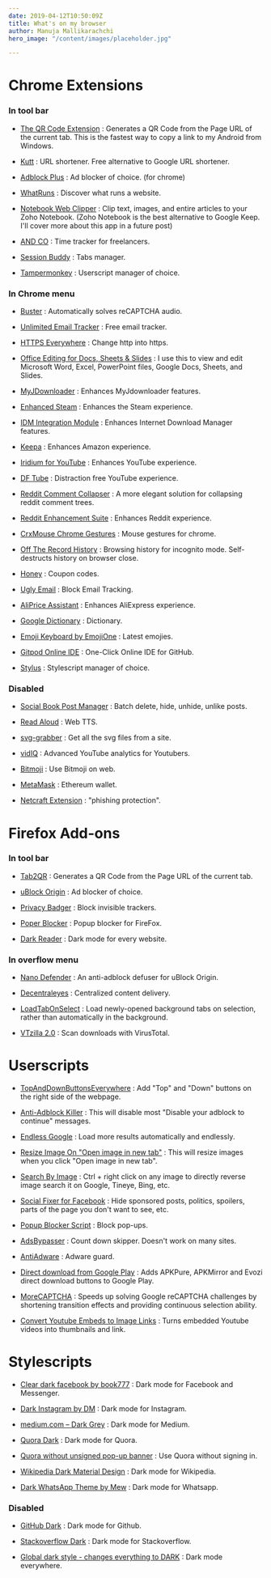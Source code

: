 ```yaml
---
date: 2019-04-12T10:50:09Z
title: What's on my browser
author: Manuja Mallikarachchi
hero_image: "/content/images/placeholder.jpg"

---
```

# Chrome Extensions

### In tool bar

- [The QR Code Extension](https://chrome.google.com/webstore/detail/the-qr-code-extension/oijdcdmnjjgnnhgljmhkjlablaejfeeb) : Generates a QR Code from the Page URL of the current tab. This is the fastest way to copy a link to my Android from Windows.

- [Kutt](https://chrome.google.com/webstore/detail/kutt/pklakpjfiegjacoppcodencchehlfnpd) : URL shortener. Free alternative to Google URL shortener.

- [Adblock Plus](https://chrome.google.com/webstore/detail/adblock-plus-free-ad-bloc/cfhdojbkjhnklbpkdaibdccddilifddb) : Ad blocker of choice. (for chrome)

- [WhatRuns](https://chrome.google.com/webstore/detail/whatruns/cmkdbmfndkfgebldhnkbfhlneefdaaip) : Discover what runs a website.

- [Notebook Web Clipper](https://chrome.google.com/webstore/detail/notebook-web-clipper/cneaciknhhaahhdediboeafhdlbdoodg) : Clip text, images, and entire articles to your Zoho Notebook. (Zoho Notebook is the best alternative to Google Keep. I'll cover more about this app in a future post)

- [AND CO](https://chrome.google.com/webstore/detail/and-co/cllajfedflpkeplbcojolihhlmmafmbb) : Time tracker for freelancers.

- [Session Buddy](https://chrome.google.com/webstore/detail/session-buddy/edacconmaakjimmfgnblocblbcdcpbko) : Tabs manager.

- [Tampermonkey](https://chrome.google.com/webstore/detail/tampermonkey/dhdgffkkebhmkfjojejmpbldmpobfkfo) : Userscript manager of choice.

### In Chrome menu

- [Buster](https://chrome.google.com/webstore/detail/buster-captcha-solver-for/mpbjkejclgfgadiemmefgebjfooflfhl) : Automatically solves reCAPTCHA audio.

- [Unlimited Email Tracker](https://chrome.google.com/webstore/detail/unlimited-email-tracker/gojogohjgpelafgaeejgelmplndppifh) : Free email tracker.

- [HTTPS Everywhere](https://chrome.google.com/webstore/detail/gcbommkclmclpchllfjekcdonpmejbdp) : Change http into https.

- [Office Editing for Docs, Sheets & Slides](https://chrome.google.com/webstore/detail/office-editing-for-docs-s/gbkeegbaiigmenfmjfclcdgdpimamgkj) : I use this to view and edit Microsoft Word, Excel, PowerPoint files, Google Docs, Sheets, and Slides.

- [MyJDownloader](https://chrome.google.com/webstore/detail/myjdownloader-browser-ext/fbcohnmimjicjdomonkcbcpbpnhggkip) : Enhances MyJdownloader features.

- [Enhanced Steam](https://chrome.google.com/webstore/detail/okadibdjfemgnhjiembecghcbfknbfhg) : Enhances the Steam experience.

- [IDM Integration Module](https://chrome.google.com/webstore/detail/idm-integration-module/ngpampappnmepgilojfohadhhmbhlaek) : Enhances Internet Download Manager features.

- [Keepa](https://chrome.google.com/webstore/detail/neebplgakaahbhdphmkckjjcegoiijjo) : Enhances Amazon experience.

- [Iridium for YouTube](https://chrome.google.com/webstore/detail/iridium-for-youtube/gbjmgndncjkjfcnpfhgidhbgokofegbl) : Enhances YouTube experience.

- [DF Tube](https://chrome.google.com/webstore/detail/mjdepdfccjgcndkmemponafgioodelna) : Distraction free YouTube experience.

- [Reddit Comment Collapser](https://chrome.google.com/webstore/detail/reddit-comment-collapser/njmimaecgocggclbecipdimilidimlpl) : A more elegant solution for collapsing reddit comment trees.

- [Reddit Enhancement Suite](https://chrome.google.com/webstore/detail/reddit-enhancement-suite/kbmfpngjjgdllneeigpgjifpgocmfgmb) : Enhances Reddit experience.

- [CrxMouse Chrome Gestures](https://chrome.google.com/webstore/detail/crxmouse-chrome-gestures/jlgkpaicikihijadgifklkbpdajbkhjo) : Mouse gestures for chrome.

- [Off The Record History](https://chrome.google.com/webstore/detail/djbaolpiihkcmmfjnjdmomeeheldhhdp) : Browsing history for incognito mode. Self-destructs history on browser close.

- [Honey](https://chrome.google.com/webstore/detail/bmnlcjabgnpnenekpadlanbbkooimhnj) : Coupon codes.

- [Ugly Email](https://chrome.google.com/webstore/detail/ldgiafaliifpknmgofiifianlnbgflgj) : Block Email Tracking.

- [AliPrice Assistant](https://chrome.google.com/webstore/detail/hihlaoogegdjakmdbpbilijdghoggkim) : Enhances AliExpress experience.

- [Google Dictionary](https://chrome.google.com/webstore/detail/google-dictionary-by-goog/mgijmajocgfcbeboacabfgobmjgjcoja) : Dictionary.

- [Emoji Keyboard by EmojiOne](https://chrome.google.com/webstore/detail/emoji-keyboard-by-emojion/ipdjnhgkpapgippgcgkfcbpdpcgifncb) : Latest emojies.

- [Gitpod Online IDE](https://chrome.google.com/webstore/detail/gitpod-online-ide/dodmmooeoklaejobgleioelladacbeki) : One-Click Online IDE for GitHub.

- [Stylus](https://chrome.google.com/webstore/detail/stylus/clngdbkpkpeebahjckkjfobafhncgmne) : Stylescript manager of choice.

### Disabled

- [Social Book Post Manager](https://chrome.google.com/webstore/detail/social-book-post-manager/ljfidlkcmdmmibngdfikhffffdmphjae) : Batch delete, hide, unhide, unlike posts.

- [Read Aloud](https://chrome.google.com/webstore/detail/read-aloud-a-text-to-spee/hdhinadidafjejdhmfkjgnolgimiaplp) : Web TTS.

- [svg-grabber](https://chrome.google.com/webstore/detail/svg-grabber-get-all-the-s/ndakggdliegnegeclmfgodmgemdokdmg) : Get all the svg files from a site.

- [vidIQ](https://chrome.google.com/webstore/detail/vidiq-vision-for-youtube/pachckjkecffpdphbpmfolblodfkgbhl) : Advanced YouTube analytics for Youtubers.

- [Bitmoji](https://chrome.google.com/webstore/detail/bitmoji/bfgdeiadkckfbkeigkoncpdieiiefpig) : Use Bitmoji on web.

- [MetaMask](https://chrome.google.com/webstore/detail/metamask/nkbihfbeogaeaoehlefnkodbefgpgknn) : Ethereum wallet.

- [Netcraft Extension](https://chrome.google.com/webstore/detail/netcraft-extension/bmejphbfclcpmpohkggcjeibfilpamia) : "phishing protection".

# Firefox Add-ons

### In tool bar

- [Tab2QR](https://addons.mozilla.org/en-US/firefox/addon/tab2qr/) : Generates a QR Code from the Page URL of the current tab.

- [uBlock Origin](https://addons.mozilla.org/en-US/firefox/addon/ublock-origin/) : Ad blocker of choice.

- [Privacy Badger](https://addons.mozilla.org/en-US/firefox/addon/privacy-badger17/) : Block invisible trackers.

- [Poper Blocker](https://addons.mozilla.org/en-US/firefox/addon/poper-blocker-pop-up-blocker/) : Popup blocker for FireFox.

- [Dark Reader](https://addons.mozilla.org/en-US/firefox/addon/darkreader/) : Dark mode for every website.

### In overflow menu

- [Nano Defender](https://addons.mozilla.org/en-US/firefox/addon/nano-defender-firefox/) : An anti-adblock defuser for uBlock Origin.

- [Decentraleyes](https://addons.mozilla.org/en-US/firefox/addon/decentraleyes/) : Centralized content delivery.

- [LoadTabOnSelect](https://addons.mozilla.org/en-US/firefox/addon/loadtabonselect/) : Load newly-opened background tabs on selection, rather than automatically in the background.

- [VTzilla 2.0](https://addons.mozilla.org/en-US/firefox/addon/vtzilla/) : Scan downloads with VirusTotal.

# Userscripts

- [TopAndDownButtonsEverywhere](https://openuserjs.org/scripts/MAX30/TopAndDownButtonsEverywhere) : Add "Top" and "Down" buttons on the right side of the webpage.

- [Anti-Adblock Killer](https://openuserjs.org/scripts/reek/Anti-Adblock_Killer_Reek) : This will disable most "Disable your adblock to continue" messages.

- [Endless Google](https://openuserjs.org/scripts/tumpio/Endless_Google) : Load more results automatically and endlessly.

- [Resize Image On "Open image in new tab"](https://greasyfork.org/en/scripts/2312-resize-image-on-open-image-in-new-tab) : This will resize images when you click "Open image in new tab".

- [Search By Image](https://greasyfork.org/en/scripts/2998-search-by-image) : Ctrl + right click on any image to directly reverse image search it on Google, Tineye, Bing, etc.

- [Social Fixer for Facebook](https://socialfixer.com/index.html) : Hide sponsored posts, politics, spoilers, parts of the page you don't want to see, etc.

- [Popup Blocker Script](https://greasyfork.org/en/scripts/37654-popup-blocker-script) : Block pop-ups.

- [AdsBypasser](https://adsbypasser.github.io/) : Count down skipper. Doesn't work on many sites.

- [AntiAdware](https://greasyfork.org/en/scripts/4294-antiadware) : Adware guard.

- [Direct download from Google Play](https://greasyfork.org/en/scripts/33005-direct-download-from-google-play) : Adds APKPure, APKMirror and Evozi direct download buttons to Google Play.

- [MoreCAPTCHA](https://greasyfork.org/en/scripts/31088-morecaptcha) : Speeds up solving Google reCAPTCHA challenges by shortening transition effects and providing continuous selection ability.

- [Convert Youtube Embeds to Image Links](https://openuserjs.org/scripts/elundmark/Convert_Youtube_Embeds_to_Image_Links) : Turns embedded Youtube videos into thumbnails and link.

# Stylescripts

- [Clear dark facebook by book777](https://userstyles.org/styles/136318/) : Dark mode for Facebook and Messenger.

- [Dark Instagram by DM](https://userstyles.org/styles/152606/) : Dark mode for Instagram.

- [medium.com – Dark Grey](http://userstyles.org/styles/137280) : Dark mode for Medium.

- [Quora Dark](http://userstyles.org/styles/104706) : Dark mode for Quora.

- [Quora without unsigned pop-up banner](http://userstyles.org/styles/163176) : Use Quora without signing in.

- [Wikipedia Dark Material Design](http://userstyles.org/styles/122072) : Dark mode for Wikipedia.

- [Dark WhatsApp Theme by Mew](http://userstyles.org/styles/142096) : Dark mode for Whatsapp.

### Disabled

- [GitHub Dark](http://userstyles.org/styles/37035) : Dark mode for Github.

- [Stackoverflow Dark](http://userstyles.org/styles/35345) : Dark mode for Stackoverflow.

- [Global dark style - changes everything to DARK](http://userstyles.org/styles/31267) : Dark mode everywhere.